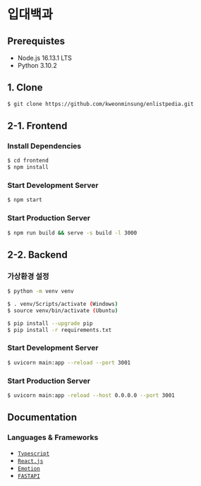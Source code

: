 # 입대백과

## Prerequistes

- Node.js 16.13.1 LTS
- Python 3.10.2

## 1. Clone

```bash
$ git clone https://github.com/kweonminsung/enlistpedia.git
```

## 2-1. Frontend

### Install Dependencies

```bash
$ cd frontend
$ npm install
```

### Start Development Server

```bash
$ npm start
```

### Start Production Server

```bash
$ npm run build && serve -s build -l 3000
```

## 2-2. Backend

### 가상환경 설정

```bash
$ python -m venv venv

$ . venv/Scripts/activate (Windows)
$ source venv/bin/activate (Ubuntu)

$ pip install --upgrade pip
$ pip install -r requirements.txt
```

### Start Development Server

```bash
$ uvicorn main:app --reload --port 3001
```

### Start Production Server

```bash
$ uvicorn main:app -reload --host 0.0.0.0 --port 3001
```

## Documentation

### Languages & Frameworks

- [`Typescript`](https://www.typescriptlang.org/)
- [`React.js`](https://ko.reactjs.org/)
- [`Emotion`](https://emotion.sh/docs/introduction)
- [`FASTAPI`](https://fastapi.tiangolo.com/ko/)
